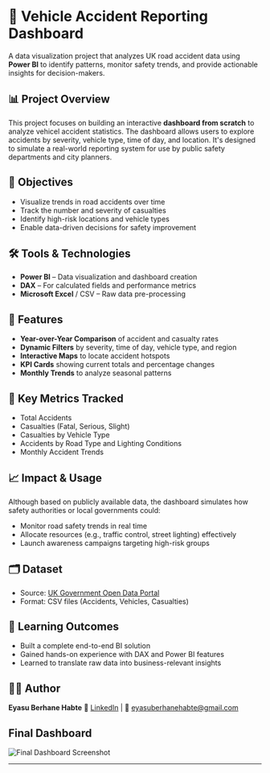 
# 🚧 Vehicle Accident Reporting Dashboard

A data visualization project that analyzes UK road accident data using **Power BI** to identify patterns, monitor safety trends, and provide actionable insights for decision-makers.

## 📊 Project Overview

This project focuses on building an interactive **dashboard from scratch** to analyze vehicel accident statistics. The dashboard allows users to explore accidents by severity, vehicle type, time of day, and location. It's designed to simulate a real-world reporting system for use by public safety departments and city planners.

## 🎯 Objectives

* Visualize trends in road accidents over time
* Track the number and severity of casualties
* Identify high-risk locations and vehicle types
* Enable data-driven decisions for safety improvement

## 🛠️ Tools & Technologies

* **Power BI** – Data visualization and dashboard creation
* **DAX** – For calculated fields and performance metrics
* **Microsoft Excel** / CSV – Raw data pre-processing


## 📁 Features

* **Year-over-Year Comparison** of accident and casualty rates
* **Dynamic Filters** by severity, time of day, vehicle type, and region
* **Interactive Maps** to locate accident hotspots
* **KPI Cards** showing current totals and percentage changes
* **Monthly Trends** to analyze seasonal patterns

## 📌 Key Metrics Tracked

* Total Accidents
* Casualties (Fatal, Serious, Slight)
* Casualties by Vehicle Type
* Accidents by Road Type and Lighting Conditions
* Monthly Accident Trends

## 📈 Impact & Usage

Although based on publicly available data, the dashboard simulates how safety authorities or local governments could:

* Monitor road safety trends in real time
* Allocate resources (e.g., traffic control, street lighting) effectively
* Launch awareness campaigns targeting high-risk groups

## 🗂️ Dataset

* Source: [UK Government Open Data Portal](https://data.gov.uk/dataset/road-accidents-safety-data)
* Format: CSV files (Accidents, Vehicles, Casualties)

## 🧠 Learning Outcomes

* Built a complete end-to-end BI solution
* Gained hands-on experience with DAX and Power BI features
* Learned to translate raw data into business-relevant insights

## 🧑‍💻 Author

**Eyasu Berhane Habte**
🔗 [LinkedIn](https://www.linkedin.com/in/eyasu-berhane-habte/) | 📧 [eyasuberhanehabte@gmail.com](mailto:eyasuberhanehabte@gmail.com)

## Final Dashboard 
![Final Dashboard Screenshot](Screensho_Dashboard.png)


---

